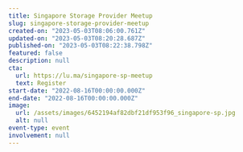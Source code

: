 ```yaml
---
title: Singapore Storage Provider Meetup
slug: singapore-storage-provider-meetup
created-on: "2023-05-03T08:06:00.761Z"
updated-on: "2023-05-03T08:20:28.687Z"
published-on: "2023-05-03T08:22:38.798Z"
featured: false
description: null
cta:
  url: https://lu.ma/singapore-sp-meetup
  text: Register
start-date: "2022-08-16T00:00:00.000Z"
end-date: "2022-08-16T00:00:00.000Z"
image:
  url: /assets/images/6452194af82dbf21df953f96_singapore-sp.jpg
  alt: null
event-type: event
involvement: null
---
```

